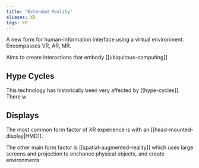 ```yaml
---
title: "Extended Reality"
aliases: XR
tags: XR
---
```


A new form for human-information interface using a virtual environment. Encompasses VR, AR, MR.

Aims to create interactions that embody [[ubiquitous-computing]]

## Hype Cycles
This technology has historically been very affected by [[hype-cycles]]. There w

## Displays
The most common form factor of XR experience is with an [[head-mounted-display|HMD]].

The other main form factor is [[spatial-augmented-reality]] which uses large screens and projection to enchance physical objects, and create environments
